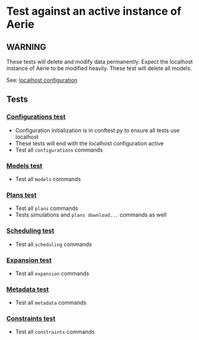 # Test against an active instance of Aerie

## WARNING
These tests will delete and modify data permanently. Expect the localhost instance of Aerie to be modified heavily. These test will delete all models.

See: [localhost configuration](files/configuration/localhost_config.json)

## Tests

### [Configurations test](test_configurations.py)
- Configuration initialization is in conftest.py to ensure all tests use localhost
- These tests will end with the localhost configuration active
- Test all `configurations` commands

### [Models test](test_models.py)
- Test all `models` commands

### [Plans test](test_plans.py)
- Test all `plans` commands
- Tests simulations and `plans download...` commands as well

### [Scheduling test](test_scheduling.py)
- Test all `scheduling` commands

### [Expansion test](test_expansion.py)
- Test all `expansion` commands

### [Metadata test](test_metadata.py)
- Test all `metadata` commands

### [Constraints test](test_constraints.py)
- Test all `constraints` commands